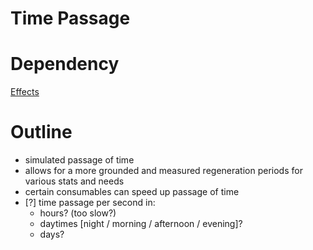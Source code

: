 # Time Passage

# Dependency

[Effects](https://www.notion.so/ffab63a0-653c-4b43-8715-495b60659dcc)

# Outline

- simulated passage of time
- allows for a more grounded and measured regeneration periods for various stats and needs
- certain consumables can speed up passage of time
- [?] time passage per second in:
    - hours? (too slow?)
    - daytimes [night / morning / afternoon / evening]?
    - days?